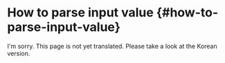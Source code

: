 # How to parse input value {#how-to-parse-input-value}

I'm sorry. This page is not yet translated. Please take a look at the Korean version.
